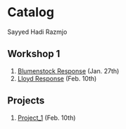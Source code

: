 # Catalog 
Sayyed Hadi Razmjo

## Workshop 1
1. [Blumenstock Response](https://github.com/srazmjo/Workshop1/edit/master/blumenstock.md) (Jan. 27th)
2. [Lloyd Response](https://github.com/srazmjo/Workshop1/blob/master/Lloyd.md) (Feb. 10th)


## Projects
1. [Project_1](https://github.com/srazmjo/Workshop1/blob/master/Project1.md) (Feb. 10th)







